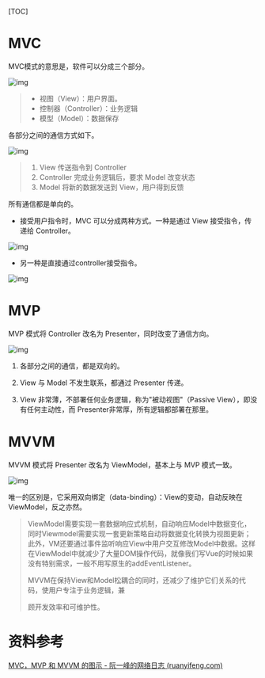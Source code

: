 [TOC]



# MVC

MVC模式的意思是，软件可以分成三个部分。

![img](C:\Users\dcs\Desktop\Github\Vue_src_code\pics\bg2015020104.png)

> - 视图（View）：用户界面。
> - 控制器（Controller）：业务逻辑
> - 模型（Model）：数据保存

各部分之间的通信方式如下。

![img](C:\Users\dcs\Desktop\Github\Vue_src_code\pics\bg2015020105.png)

> 1. View 传送指令到 Controller
> 2. Controller 完成业务逻辑后，要求 Model 改变状态
> 3. Model 将新的数据发送到 View，用户得到反馈

所有通信都是单向的。

* 接受用户指令时，MVC 可以分成两种方式。一种是通过 View 接受指令，传递给 Controller。

![img](C:\Users\dcs\Desktop\Github\Vue_src_code\pics\bg2015020106.png)

* 另一种是直接通过controller接受指令。

![img](C:\Users\dcs\Desktop\Github\Vue_src_code\pics\bg2015020107.png)

# MVP

MVP 模式将 Controller 改名为 Presenter，同时改变了通信方向。

![img](C:\Users\dcs\Desktop\Github\Vue_src_code\pics\bg2015020109.png)

1. 各部分之间的通信，都是双向的。

2. View 与 Model 不发生联系，都通过 Presenter 传递。

3. View 非常薄，不部署任何业务逻辑，称为"被动视图"（Passive View），即没有任何主动性，而 Presenter非常厚，所有逻辑都部署在那里。



# MVVM

MVVM 模式将 Presenter 改名为 ViewModel，基本上与 MVP 模式一致。

![img](C:\Users\dcs\Desktop\Github\Vue_src_code\pics\bg2015020110.png)

唯一的区别是，它采用双向绑定（data-binding）：View的变动，自动反映在 ViewModel，反之亦然。



> ViewModel需要实现一套数据响应式机制，自动响应Model中数据变化，同时Viewmodel需要实现一套更新策略自动将数据变化转换为视图更新；此外，VM还要通过事件监听响应View中用户交互修改Model中数据。这样在ViewModel中就减少了大量DOM操作代码，就像我们写Vue的时候如果没有特别需求，一般不用写原生的addEventListener。
>
> MVVM在保持View和Model松耦合的同时，还减少了维护它们关系的代码，使用户专注于业务逻辑，兼
>
> 顾开发效率和可维护性。

# 资料参考

[MVC，MVP 和 MVVM 的图示 - 阮一峰的网络日志 (ruanyifeng.com)](https://www.ruanyifeng.com/blog/2015/02/mvcmvp_mvvm.html)





